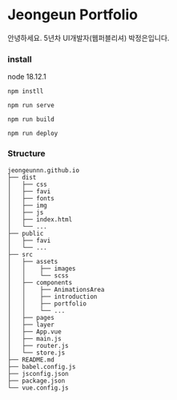 # Jeongeun Portfolio
안녕하세요. 
5년차 UI개발자(웹퍼블리셔) 박정은입니다.

### install
node 18.12.1

```
npm instll

npm run serve

npm run build

npm run deploy
```

### Structure
    jeongeunnn.github.io
    ├── dist
    │   ├── css
    │   ├── favi
    │   ├── fonts
    │   ├── img
    │   ├── js
    │   ├── index.html
    │   └── ...
    ├── public
    │   ├── favi
    │   └── ...
    ├── src
    │   ├── assets
    │   │    ├── images
    │   │    └── scss
    │   ├── components
    │   │    ├── AnimationsArea
    │   │    ├── introduction
    │   │    ├── portfolio
    │   │    └── ...
    │   ├── pages
    │   ├── layer
    │   ├── App.vue
    │   ├── main.js
    │   ├── router.js
    │   └── store.js    
    ├── README.md
    ├── babel.config.js
    ├── jsconfig.json
    ├── package.json
    └── vue.config.js
